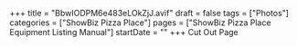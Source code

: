 +++
title = "BbwIODPM6e483eLOkZjJ.avif"
draft = false
tags = ["Photos"]
categories = ["ShowBiz Pizza Place"]
pages = ["ShowBiz Pizza Place Equipment Listing Manual"]
startDate = ""
+++
Cut Out Page
